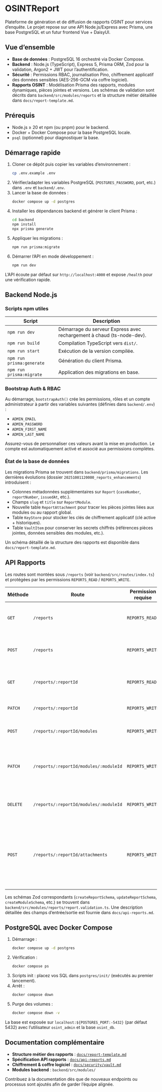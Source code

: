 # OSINTReport

Plateforme de génération et de diffusion de rapports OSINT pour services d’enquête. Le projet repose sur une API Node.js/Express avec Prisma, une base PostgreSQL et un futur frontend Vue + DaisyUI.

## Vue d’ensemble

- **Base de données** : PostgreSQL 16 orchestré via Docker Compose.
- **Backend** : Node.js (TypeScript), Express 5, Prisma ORM, Zod pour la validation, Argon2 + JWT pour l’authentification.
- **Sécurité** : Permissions RBAC, journalisation Pino, chiffrement applicatif des données sensibles (AES-256-GCM via coffre logiciel).
- **Rapports OSINT** : Modélisation Prisma des rapports, modules dynamiques, pièces jointes et versions. Les schémas de validation sont décrits dans `backend/src/modules/reports` et la structure métier détaillée dans `docs/report-template.md`.

## Prérequis

- Node.js ≥ 20 et npm (ou pnpm) pour le backend.
- Docker + Docker Compose pour la base PostgreSQL locale.
- `psql` (optionnel) pour diagnostiquer la base.

## Démarrage rapide

1. Cloner ce dépôt puis copier les variables d’environnement :
	```bash
	cp .env.example .env
	```
2. Vérifier/adapter les variables PostgreSQL (`POSTGRES_PASSWORD`, port, etc.) dans `.env` et `backend/.env`.
3. Lancer la base de données :
	```bash
	docker compose up -d postgres
	```
4. Installer les dépendances backend et générer le client Prisma :
	```bash
	cd backend
	npm install
	npx prisma generate
	```
5. Appliquer les migrations :
	```bash
	npm run prisma:migrate
	```
6. Démarrer l’API en mode développement :
	```bash
	npm run dev
	```

L’API écoute par défaut sur `http://localhost:4000` et expose `/health` pour une vérification rapide.

## Backend Node.js

### Scripts npm utiles

| Script | Description |
| --- | --- |
| `npm run dev` | Démarrage du serveur Express avec rechargement à chaud (ts-node-dev). |
| `npm run build` | Compilation TypeScript vers `dist/`. |
| `npm run start` | Exécution de la version compilée. |
| `npm run prisma:generate` | Génération du client Prisma. |
| `npm run prisma:migrate` | Application des migrations en base. |

### Bootstrap Auth & RBAC

Au démarrage, `bootstrapAuth()` crée les permissions, rôles et un compte administrateur à partir des variables suivantes (définies dans `backend/.env`) :

- `ADMIN_EMAIL`
- `ADMIN_PASSWORD`
- `ADMIN_FIRST_NAME`
- `ADMIN_LAST_NAME`

Assurez-vous de personnaliser ces valeurs avant la mise en production. Le compte est automatiquement activé et associé aux permissions complètes.

### État de la base de données

Les migrations Prisma se trouvent dans `backend/prisma/migrations`. Les dernières évolutions (dossier `20251001120000_reports_enhancements`) introduisent :

- Colonnes métadonnées supplémentaires sur `Report` (`caseNumber`, `reportNumber`, `issuedAt`, etc.).
- Champs `slug` et `title` sur `ReportModule`.
- Nouvelle table `ReportAttachment` pour tracer les pièces jointes liées aux modules ou au rapport global.
- Table `KeyStore` pour stocker les clés de chiffrement applicatif (clé active + historiques).
- Table `VaultItem` pour conserver les secrets chiffrés (références pièces jointes, données sensibles des modules, etc.).

Un schéma détaillé de la structure des rapports est disponible dans `docs/report-template.md`.

## API Rapports

Les routes sont montées sous `/reports` (voir `backend/src/routes/index.ts`) et protégées par les permissions `REPORTS_READ` / `REPORTS_WRITE`.

| Méthode | Route | Permission requise | Description |
| --- | --- | --- | --- |
| `GET` | `/reports` | `REPORTS_READ` | Liste paginée des rapports avec filtrage par statut ou texte. |
| `POST` | `/reports` | `REPORTS_WRITE` | Création d’un rapport (métadonnées, objectifs, dates). |
| `GET` | `/reports/:reportId` | `REPORTS_READ` | Détail complet d’un rapport (modules, pièces jointes, entités liées). |
| `PATCH` | `/reports/:reportId` | `REPORTS_WRITE` | Mise à jour partielle d’un rapport. |
| `POST` | `/reports/:reportId/modules` | `REPORTS_WRITE` | Ajout d’un module structuré au rapport. |
| `PATCH` | `/reports/:reportId/modules/:moduleId` | `REPORTS_WRITE` | Mise à jour partielle d’un module (payload JSON, position, slug...). |
| `DELETE` | `/reports/:reportId/modules/:moduleId` | `REPORTS_WRITE` | Suppression d’un module et de ses ressources associées. |
| `POST` | `/reports/:reportId/attachments` | `REPORTS_WRITE` | Enregistrement d’une pièce jointe (clé de stockage, métadonnées, expiration). La clé est chiffrée côté serveur et stockée sous forme de pointeur vault. |

Les schémas Zod correspondants (`createReportSchema`, `updateReportSchema`, `createModuleSchema`, etc.) se trouvent dans `backend/src/modules/reports/report.validation.ts`. Une description détaillée des champs d’entrée/sortie est fournie dans `docs/api-reports.md`.

## PostgreSQL avec Docker Compose

1. Démarrage :
	```bash
	docker compose up -d postgres
	```
2. Vérification :
	```bash
	docker compose ps
	```
3. Scripts init : placez vos SQL dans `postgres/init/` (exécutés au premier lancement).
4. Arrêt :
	```bash
	docker compose down
	```
5. Purge des volumes :
	```bash
	docker compose down -v
	```

La base est exposée sur `localhost:${POSTGRES_PORT:-5432}` (par défaut 5432) avec l’utilisateur `osint_admin` et la base `osint_db`.

## Documentation complémentaire

- **Structure métier des rapports** : [`docs/report-template.md`](docs/report-template.md)
- **Spécification API rapports** : [`docs/api-reports.md`](docs/api-reports.md)
- **Chiffrement & coffre logiciel** : [`docs/security/vault.md`](docs/security/vault.md)
- **Modules backend** : `backend/src/modules/`

Contribuez à la documentation dès que de nouveaux endpoints ou processus sont ajoutés afin de garder l’équipe alignée.